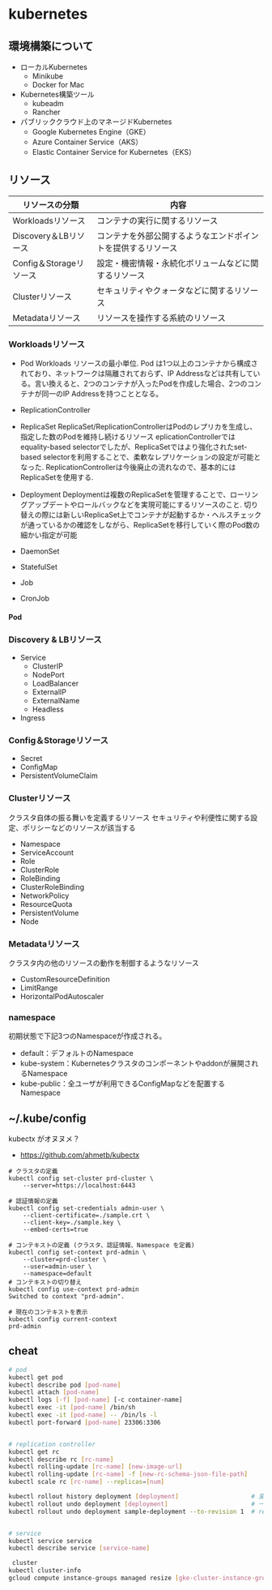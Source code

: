 
kubernetes
===========

## 環境構築について
- ローカルKubernetes
	- Minikube
	- Docker for Mac
- Kubernetes構築ツール
	- kubeadm
	- Rancher
- パブリッククラウド上のマネージドKubernetes
	- Google Kubernetes Engine（GKE）
	- Azure Container Service（AKS）
	- Elastic Container Service for Kubernetes（EKS）

## リソース

| リソースの分類          | 内容                                                         |
|-------------------------|--------------------------------------------------------------|
| Workloadsリソース       | コンテナの実行に関するリソース                               |
| Discovery＆LBリソース   | コンテナを外部公開するようなエンドポイントを提供するリソース |
| Config＆Storageリソース | 設定・機密情報・永続化ボリュームなどに関するリソース         |
| Clusterリソース         | セキュリティやクォータなどに関するリソース                   |
| Metadataリソース        | リソースを操作する系統のリソース                             |

### Workloadsリソース
- Pod
Workloads リソースの最小単位.
Pod は1つ以上のコンテナから構成されており、ネットワークは隔離されておらず、IP Addressなどは共有している。言い換えると、2つのコンテナが入ったPodを作成した場合、2つのコンテナが同一のIP Addressを持つこととなる。

- ReplicationController
- ReplicaSet
ReplicaSet/ReplicationControllerはPodのレプリカを生成し、指定した数のPodを維持し続けるリソース
eplicationControllerではequality-based selectorでしたが、ReplicaSetではより強化されたset-based selectorを利用することで、柔軟なレプリケーションの設定が可能となった.
ReplicationControllerは今後廃止の流れなので、基本的にはReplicaSetを使用する.

- Deployment
Deploymentは複数のReplicaSetを管理することで、ローリングアップデートやロールバックなどを実現可能にするリソースのこと.
切り替えの際には新しいReplicaSet上でコンテナが起動するか・ヘルスチェックが通っているかの確認をしながら、ReplicaSetを移行していく際のPod数の細かい指定が可能

- DaemonSet
- StatefulSet
- Job
- CronJob

#### Pod

### Discovery & LBリソース
- Service
	- ClusterIP
	- NodePort
	- LoadBalancer
	- ExternalIP
	- ExternalName
	- Headless
- Ingress

### Config＆Storageリソース
- Secret
- ConfigMap
- PersistentVolumeClaim

### Clusterリソース
クラスタ自体の振る舞いを定義するリソース
セキュリティや利便性に関する設定、ポリシーなどのリソースが該当する

- Namespace
- ServiceAccount
- Role
- ClusterRole
- RoleBinding
- ClusterRoleBinding
- NetworkPolicy
- ResourceQuota
- PersistentVolume
- Node

### Metadataリソース
クラスタ内の他のリソースの動作を制御するようなリソース

- CustomResourceDefinition
- LimitRange
- HorizontalPodAutoscaler

### namespace
初期状態で下記3つのNamespaceが作成される。
- default：デフォルトのNamespace
- kube-system：Kubernetesクラスタのコンポーネントやaddonが展開されるNamespace
- kube-public：全ユーザが利用できるConfigMapなどを配置するNamespace

## ~/.kube/config
kubectx がオヌヌメ？
- https://github.com/ahmetb/kubectx

```
# クラスタの定義
kubectl config set-cluster prd-cluster \
    --server=https://localhost:6443

# 認証情報の定義
kubectl config set-credentials admin-user \
    --client-certificate=./sample.crt \
    --client-key=./sample.key \
    --embed-certs=true

# コンテキストの定義 (クラスタ、認証情報、Namespace を定義)
kubectl config set-context prd-admin \
    --cluster=prd-cluster \
    --user=admin-user \
    --namespace=default
# コンテキストの切り替え
kubectl config use-context prd-admin
Switched to context "prd-admin".

# 現在のコンテキストを表示
kubectl config current-context
prd-admin
```

## cheat

```bash
# pod
kubectl get pod
kubectl describe pod [pod-name]
kubectl attach [pod-name]
kubectl logs [-f] [pod-name] [-c container-name]
kubectl exec -it [pod-name] /bin/sh
kubectl exec -it [pod-name] -- /bin/ls -l
kubectl port-forward [pod-name] 23306:3306


# replication controller
kubectl get rc
kubectl describe rc [rc-name]
kubectl rolling-update [rc-name] [new-image-url]
kubectl rolling-update [rc-name] -f [new-rc-schema-json-file-path]
kubectl scale rc [rc-name] --replicas=[num]

kubectl rollout history deployment [deployment]                    # 変更履歴
kubectl rollout undo deployment [deployment]                       # 一つ前にロールバック
kubectl rollout undo deployment sample-deployment --to-revision 1  # rev 指定


# service
kubectl service service
kubectl describe service [service-name] 

 cluster
kubectl cluster-info
gcloud compute instance-groups managed resize [gke-cluster-instance-group] --size [num]
```

